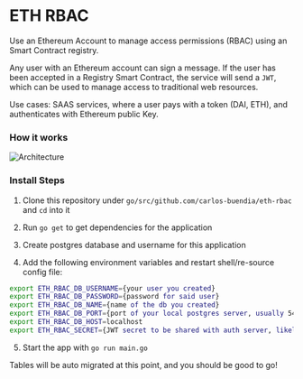 # ETH RBAC

Use an Ethereum Account to manage access permissions (RBAC) using an Smart Contract registry.

Any user with an Ethereum account can sign a message. If the user has been accepted in a Registry Smart Contract, the service will send a `JWT`, which can be used to manage access to traditional web resources. 

Use cases: SAAS services, where a user pays with a token (DAI, ETH), and authenticates with Ethereum public Key.

### How it works

![Architecture](https://i.ibb.co/rx1cCr4/Eth-Rbac.png)


### Install Steps

1. Clone this repository under `go/src/github.com/carlos-buendia/eth-rbac` and `cd` into it

2. Run `go get` to get dependencies for the application

3. Create postgres database and username for this application

4. Add the following environment variables and restart shell/re-source config file:

```bash
export ETH_RBAC_DB_USERNAME={your user you created}
export ETH_RBAC_DB_PASSWORD={password for said user}
export ETH_RBAC_DB_NAME={name of the db you created}
export ETH_RBAC_DB_PORT={port of your local postgres server, usually 5432}
export ETH_RBAC_DB_HOST=localhost
export ETH_RBAC_SECRET={JWT secret to be shared with auth server, likely a keyboard cat locally}
```

5. Start the app with `go run main.go`

Tables will be auto migrated at this point, and you should be good to go!
